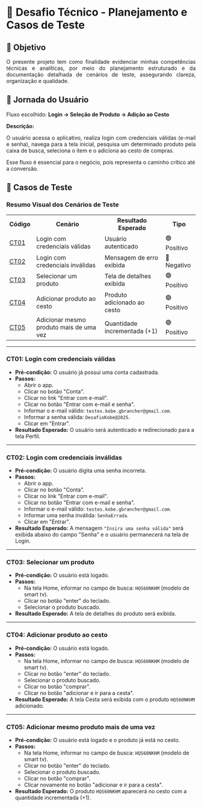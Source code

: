 # 📌 Desafio Técnico - Planejamento e Casos de Teste

## 🎯 Objetivo
<div align="justify">O presente projeto tem como finalidade evidenciar minhas competências técnicas e analíticas, por meio do planejamento estruturado e da documentação detalhada de cenários de teste, assegurando clareza, organização e qualidade.</div>

## 🚀 Jornada do Usuário
Fluxo escolhido: **Login → Seleção de Produto → Adição ao Cesto**

**Descrição:** 
<div align="justify">O usuário acessa o aplicativo, realiza login com credenciais válidas (e-mail e senha), navega para a tela inicial, pesquisa um determinado produto pela caixa de busca, seleciona o item e o adiciona ao cesto de compras.</div>

Esse fluxo é essencial para o negócio, pois representa o caminho crítico até a conversão.

## 🧪 Casos de Teste

### Resumo Visual dos Cenários de Teste

<table>
  <tr>
    <th>Código</th>
    <th>Cenário</th>
    <th>Resultado Esperado</th>
    <th>Tipo</th>
  </tr>
  <tr>
    <td><a href="#ct01-login-com-credenciais-validas">CT01</a></td>
    <td>Login com credenciais válidas</td>
    <td>Usuário autenticado</td>
    <td>🟢 Positivo</td>
  </tr>
  <tr>
    <td><a href="#ct02-login-com-credenciais-inválidas">CT02</a></td>
    <td>Login com credenciais inválidas</td>
    <td>Mensagem de erro exibida</td>
    <td>🔴 Negativo</td>
  </tr>
  <tr>
    <td><a href="#ct03-selecionar-um-produto">CT03</a></td>
    <td>Selecionar um produto</td>
    <td>Tela de detalhes exibida</td>
    <td>🟢 Positivo</td>
  </tr>
  <tr>
    <td><a href="#ct04-adicionar-produto-ao-cesto">CT04</a></td>
    <td>Adicionar produto ao cesto</td>
    <td>Produto adicionado ao cesto</td>
    <td>🟢 Positivo</td>
  </tr>
  <tr>
    <td><a href="#ct05-adicionar-mesmo-produto-mais-de-uma-vez">CT05</a></td>
    <td>Adicionar mesmo produto mais de uma vez</td>
    <td>Quantidade incrementada (+1)</td>
    <td>🟢 Positivo</td>
  </tr>
</table>

---

### <div id="ct01-login-com-credenciais-validas">CT01: Login com credenciais válidas</div>
- **Pré-condição:** O usuário já possui uma conta cadastrada.
- **Passos:**
  - Abrir o app.
  - Clicar no botão "Conta".
  - Clicar no link "Entrar com e-mail".
  - Clicar no botão "Entrar com e-mail e senha".
  - Informar o e-mail válido: `testes.kobe.gbrancher@gmail.com`.
  - Informar a senha válida: `DesafioKobe@2025`.
  - Clicar em "Entrar".
- **Resultado Esperado:** O usuário será autenticado e redirecionado para a tela Perfil.

---

### CT02: Login com credenciais inválidas
- **Pré-condição:** O usuário digita uma senha incorreta.
- **Passos:**
  - Abrir o app.
  - Clicar no botão "Conta".
  - Clicar no link "Entrar com e-mail".
  - Clicar no botão "Entrar com e-mail e senha".
  - Informar o e-mail válido: `testes.kobe.gbrancher@gmail.com`.
  - Informar uma senha inválida: `SenhaErrada`.
  - Clicar em "Entrar".
- **Resultado Esperado:** A mensagem `"Insira uma senha válida"` será exibida abaixo do campo "Senha" e o usuário permanecerá na tela de Login.

---

### CT03: Selecionar um produto
- **Pré-condição:** O usuário está logado.
- **Passos:**
  - Na tela Home, informar no campo de busca: `HQS60NKHM` (modelo de smart tv).
  - Clicar no botão "enter" do teclado.
  - Selecionar o produto buscado.
- **Resultado Esperado:** A tela de detalhes do produto será exibida.

---

### CT04: Adicionar produto ao cesto
- **Pré-condição:** O usuário está logado.
- **Passos:**
  - Na tela Home, informar no campo de busca: `HQS60NKHM` (modelo de smart tv).
  - Clicar no botão "enter" do teclado.
  - Selecionar o produto buscado.
  - Clicar no botão "comprar".
  - Clicar no botão "adicionar e ir para a cesta".
- **Resultado Esperado:** A tela Cesta será exibida com o produto `HQS60NKHM` adicionado.

---

### CT05: Adicionar mesmo produto mais de uma vez
- **Pré-condição:** O usuário está logado e o produto já está no cesto.
- **Passos:**
  - Na tela Home, informar no campo de busca: `HQS60NKHM` (modelo de smart tv).
  - Clicar no botão "enter" do teclado.
  - Selecionar o produto buscado.
  - Clicar no botão "comprar".
  - Clicar novamente no botão "adicionar e ir para a cesta".
- **Resultado Esperado:** O produto `HQS60NKHM` aparecerá no cesto com a quantidade incrementada (+1).

